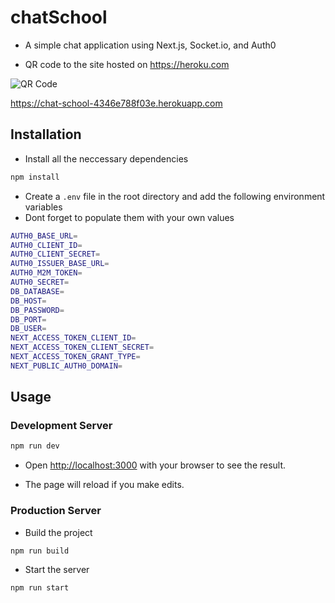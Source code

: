 # chatSchool

- A simple chat application using Next.js, Socket.io, and Auth0

- QR code to the site hosted on https://heroku.com

![QR Code](https://api.qrserver.com/v1/create-qr-code/?data=https://chat-school-4346e788f03e.herokuapp.com/&)

https://chat-school-4346e788f03e.herokuapp.com

## Installation

- Install all the neccessary dependencies

```bash
npm install
```

- Create a `.env` file in the root directory and add the following environment variables
- Dont forget to populate them with your own values

```bash
AUTH0_BASE_URL=
AUTH0_CLIENT_ID=
AUTH0_CLIENT_SECRET=
AUTH0_ISSUER_BASE_URL=
AUTH0_M2M_TOKEN=
AUTH0_SECRET=
DB_DATABASE=
DB_HOST=
DB_PASSWORD=
DB_PORT=
DB_USER=
NEXT_ACCESS_TOKEN_CLIENT_ID=
NEXT_ACCESS_TOKEN_CLIENT_SECRET=
NEXT_ACCESS_TOKEN_GRANT_TYPE=
NEXT_PUBLIC_AUTH0_DOMAIN=
```

## Usage

### Development Server

```bash
npm run dev
```

- Open [http://localhost:3000](http://localhost:3000) with your browser to see the result.

- The page will reload if you make edits.

### Production Server

- Build the project

```bash
npm run build
```

- Start the server

```bash
npm run start
```

